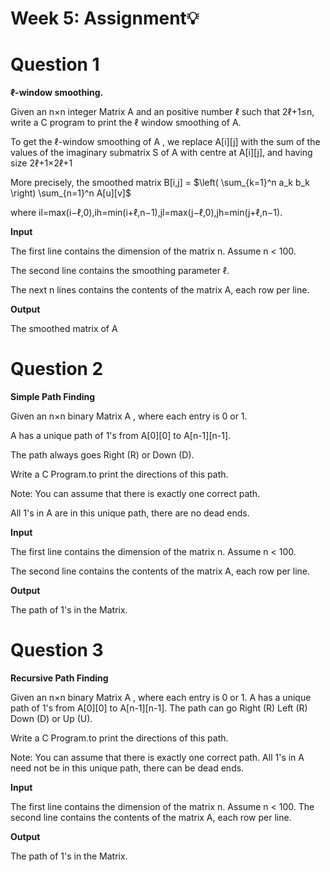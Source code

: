 # Week 5: Assignment💡

<h1>Question 1</h1>

**ℓ-window smoothing.**

Given an n×n integer Matrix A and an positive number ℓ such that 2ℓ+1≤n, write a C program to print the ℓ window smoothing of A. 

To get the  ℓ-window smoothing of A , we replace A[i][j] with the sum of the values of the imaginary submatrix S of A with centre at A[i][j], and having size 2ℓ+1×2ℓ+1


More precisely, the smoothed matrix B[i,j] = $\left( \sum_{k=1}^n a_k b_k \right)   \sum_{n=1}^n  A[u][v]$ 

where il=max(i−ℓ,0),ih=min(i+ℓ,n−1),jl=max(j−ℓ,0),jh=min(j+ℓ,n−1).

**Input**

The first line contains the dimension of the matrix n. Assume n < 100.

The second line contains the smoothing parameter ℓ. 

The next n lines contains the contents of the matrix A, each row per line.

**Output**

The smoothed matrix of A

<h1>Question 2</h1>

**Simple Path Finding**

Given an n×n binary Matrix A , where each entry is 0 or 1.

A has a unique path of 1's from  A[0][0] to A[n-1][n-1].

The path always goes Right (R) or Down (D).

Write a C Program.to print the directions of this path.

Note: You can assume that there is exactly one correct path.

All 1's in A are in this unique path, there are no dead ends.

**Input**

The first line contains the dimension of the matrix n. Assume n < 100.

The second line contains the contents of the matrix A, each row per line.


**Output**

The path of 1's in the Matrix.

<h1>Question 3</h1>

**Recursive Path Finding**

Given an n×n binary Matrix A , where each entry is 0 or 1.
A has a unique path of 1's from  A[0][0] to A[n-1][n-1].
The path can go Right (R) Left (R)  Down (D) or Up (U).

Write a C Program.to print the directions of this path.

Note: You can assume that there is exactly one correct path.
All 1's in A need not be in this unique path, there can be dead ends.

**Input**

The first line contains the dimension of the matrix n. Assume n < 100.
The second line contains the contents of the matrix A, each row per line.

**Output**

The path of 1's in the Matrix.



